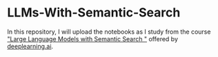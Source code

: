 # LLMs-With-Semantic-Search

In this repository, I will upload the notebooks as I study from the course ["Large Language Models with Semantic Search "](https://www.deeplearning.ai/short-courses/large-language-models-semantic-search/) offered by [deeplearning.ai](https://www.deeplearning.ai).
